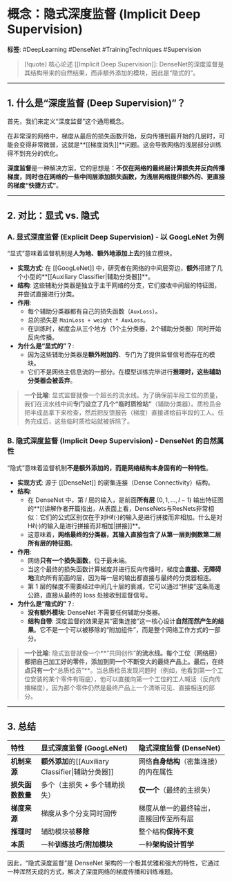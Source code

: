 # 概念：隐式深度监督 (Implicit Deep Supervision)

**标签**: #DeepLearning #DenseNet #TrainingTechniques #Supervision

> [!quote] 核心论述
> [[Implicit Deep Supervision]]: DenseNet的深度监督是其结构带来的自然结果，而非额外添加的模块，因此是“隐式的”。

---

## 1. 什么是“深度监督 (Deep Supervision)”？

首先，我们来定义“深度监督”这个通用概念。

在非常深的网络中，梯度从最后的损失函数开始，反向传播到最开始的几层时，可能会变得非常微弱，这就是**[[梯度消失]]**问题。这会导致网络的浅层部分训练得不到充分的优化。

**深度监督**是一种解决方案，它的思想是：**不仅在网络的最终层计算损失并反向传播梯度，同时也在网络的一些中间层添加损失函数，为浅层网络提供额外的、更直接的梯度“快捷方式”**。

---

## 2. 对比：显式 vs. 隐式

### A. 显式深度监督 (Explicit Deep Supervision) - 以 GoogLeNet 为例

“显式”意味着监督机制是**人为地、额外地添加上去**的独立模块。

- **实现方式**: 在 [[GoogLeNet]] 中，研究者在网络的中间层旁边，**额外**搭建了几个小型的**[[Auxiliary Classifier|辅助分类器]]**。
- **结构**: 这些辅助分类器是独立于主干网络的分支，它们接收中间层的特征图，并尝试直接进行分类。
- **作用**:
    - 每个辅助分类器都有自己的损失函数（`AuxLoss`）。
    - 总的损失是 `MainLoss + weight * AuxLoss`。
    - 在训练时，梯度会从三个地方（1个主分类器，2个辅助分类器）同时开始反向传播。
- **为什么是“显式的”？**:
    - 因为这些辅助分类器是**额外附加的**、专门为了提供监督信号而存在的模块。
    - 它们不是网络主信息流的一部分。在模型训练完毕进行**推理时，这些辅助分类器会被丢弃**。

> **一个比喻**:
> 显式监督就像一个超长的流水线。为了确保前半段工位的质量，我们在流水线中间**专门设立了几个“临时质检站”**（辅助分类器）。质检员会把半成品拿下来检查，然后把反馈报告（梯度）直接递给前半段的工人。任务完成后，这些临时质检站就被拆除了。

### B. 隐式深度监督 (Implicit Deep Supervision) - DenseNet 的自然属性

“隐式”意味着监督机制**不是额外添加的，而是网络结构本身固有的一种特性**。

- **实现方式**: 源于 [[DenseNet]] 的密集连接（Dense Connectivity）结构。
- **结构**:
    - 在 DenseNet 中，第 $l$ 层的输入，是前面**所有层** $(0, 1, \dots, l-1)$ 输出特征图的**[[讲解作者开篇指出，从表面上看，DenseNets与ResNets非常相似：它们的公式区别仅在于对Hℓ(·)的输入是进行拼接而非相加。什么是对Hℓ(·)的输入是进行拼接而非相加|拼接]]**。
    - 这意味着，**网络最终的分类器，其输入直接包含了从第一层到倒数第二层所有层的特征图**。
- **作用**:
    - 网络**只有一个损失函数**，位于最末端。
    - 当这个最终的损失函数计算梯度并进行反向传播时，梯度会**直接、无障碍地**流向所有前面的层，因为每一层的输出都直接与最终的分类器相连。
    - 第 1 层的梯度不需要经过中间几十层的衰减，它可以通过“拼接”这条高速公路，直接从最终的 loss 处接收到监督信号。
- **为什么是“隐式的”？**:
    - **没有额外模块**: DenseNet 不需要任何辅助分类器。
    - **结构自带**: 深度监督的效果是其“密集连接”这一核心设计**自然而然产生的结果**。它不是一个可以被移除的“附加组件”，而是整个网络工作方式的一部分。

> **一个比喻**:
> 隐式监督就像一个**“共同创作”**的流水线。每个工位（网络层）都把自己加工好的零件，添加到同一个不断变大的最终产品上。最后，在终点只有一个**“总质检员”**。当总质检员发现问题时（例如，他看到第一个工位安装的某个零件有瑕疵），他可以直接向第一个工位的工人喊话（反向传播梯度），因为那个零件仍然是最终产品上一个清晰可见、直接相连的部分。

---

## 3. 总结

| 特性 | 显式深度监督 (GoogLeNet) | 隐式深度监督 (DenseNet) |
| :--- | :--- | :--- |
| **机制来源** | **额外添加**的[[Auxiliary Classifier\|辅助分类器]] | 网络**自身结构**（密集连接）的内在属性 |
| **损失函数数量** | 多个（主损失 + 多个辅助损失） | **仅一个**（最终的主损失） |
| **梯度来源** | 梯度从多个分支同时回传 | 梯度从单一的最终输出，直接回传至所有层 |
| **推理时** | 辅助模块被**移除** | 整个结构**保持不变** |
| **本质** | 一种**训练技巧/附加模块** | 一种**架构设计哲学** |

因此，“隐式深度监督”是 DenseNet 架构的一个极其优雅和强大的特性，它通过一种浑然天成的方式，解决了深度网络的梯度传播和训练难题。